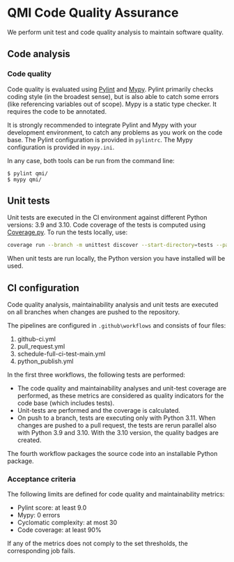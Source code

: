 QMI Code Quality Assurance
==========================

We perform unit test and code quality analysis to maintain software quality.


Code analysis
-------------

### Code quality

Code quality is evaluated using [Pylint](https://www.pylint.org) and [Mypy](http://mypy-lang.org). Pylint primarily
checks coding style (in the broadest sense), but is also able to catch some errors (like referencing variables out of
scope). Mypy is a static type checker. It requires the code to be annotated.

It is strongly recommended to integrate Pylint and Mypy with your development environment, to catch any problems as
you work on the code base. The Pylint configuration is provided in `pylintrc`. The Mypy configuration is provided in
`mypy.ini`.

In any case, both tools can be run from the command line:

    $ pylint qmi/
    $ mypy qmi/


Unit tests
----------

Unit tests are executed in the CI environment against different Python versions: 3.9 and 3.10. Code coverage of
the tests is computed using [Coverage.py](https://coverage.readthedocs.io/en/coverage-5.3.1/). To run the tests
locally, use:
```zsh
coverage run --branch -m unittest discover --start-directory=tests --pattern="test_*.py";
```

When unit tests are run locally, the Python version you have installed will be used.


CI configuration
----------------

Code quality analysis, maintainability analysis and unit tests are executed on all branches when changes are pushed
to the repository.

The pipelines are configured in `.github\workflows` and consists of four files:

  1. github-ci.yml
  2. pull_request.yml
  3. schedule-full-ci-test-main.yml
  4. python_publish.yml

In the first three workflows, the following tests are performed:
- The code quality and maintainability analyses and unit-test coverage are performed, as these metrics are considered as quality indicators for the code base (which includes
tests).
- Unit-tests are performed and the coverage is calculated.
- On push to a branch, tests are executing only with Python 3.11. When changes are pushed to a pull request, the tests are rerun parallel also with Python 3.9 and 3.10. With the 3.10 version, the quality badges are created.

The fourth workflow packages the source code into an installable Python package.


### Acceptance criteria

The following limits are defined for code quality and maintainability metrics:

 - Pylint score: at least 9.0
 - Mypy: 0 errors
 - Cyclomatic complexity: at most 30
 - Code coverage: at least 90%

If any of the metrics does not comply to the set thresholds, the corresponding job fails.
